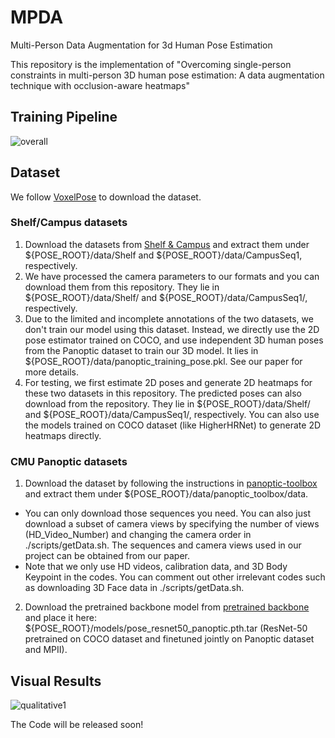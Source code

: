 # MPDA
Multi-Person Data Augmentation for 3d Human Pose Estimation

This repository is the implementation of "Overcoming single-person constraints in multi-person 3D human pose estimation: A data augmentation technique with occlusion-aware heatmaps"

## Training Pipeline
![overall](https://github.com/hyeon0819/MPDA/assets/153258272/e933f34e-43c2-4172-b0af-db4305850e50)


## Dataset
We follow [VoxelPose](https://github.com/microsoft/voxelpose-pytorch) to download the dataset.
### Shelf/Campus datasets
1. Download the datasets from [Shelf & Campus](http://campar.in.tum.de/Chair/MultiHumanPose) and extract them under ${POSE_ROOT}/data/Shelf and ${POSE_ROOT}/data/CampusSeq1, respectively.
2. We have processed the camera parameters to our formats and you can download them from this repository. They lie in ${POSE_ROOT}/data/Shelf/ and ${POSE_ROOT}/data/CampusSeq1/, respectively.
3. Due to the limited and incomplete annotations of the two datasets, we don't train our model using this dataset. Instead, we directly use the 2D pose estimator trained on COCO, and use independent 3D human poses from the Panoptic dataset to train our 3D model. It lies in ${POSE_ROOT}/data/panoptic_training_pose.pkl. See our paper for more details.
4. For testing, we first estimate 2D poses and generate 2D heatmaps for these two datasets in this repository. The predicted poses can also download from the repository. They lie in ${POSE_ROOT}/data/Shelf/ and ${POSE_ROOT}/data/CampusSeq1/, respectively. You can also use the models trained on COCO dataset (like HigherHRNet) to generate 2D heatmaps directly.
   
### CMU Panoptic datasets
1. Download the dataset by following the instructions in [panoptic-toolbox](https://github.com/CMU-Perceptual-Computing-Lab/panoptic-toolbox) and extract them under ${POSE_ROOT}/data/panoptic_toolbox/data.
- You can only download those sequences you need. You can also just download a subset of camera views by specifying the number of views (HD_Video_Number) and changing the camera order in ./scripts/getData.sh. The sequences and camera views used in our project can be obtained from our paper.
- Note that we only use HD videos, calibration data, and 3D Body Keypoint in the codes. You can comment out other irrelevant codes such as downloading 3D Face data in ./scripts/getData.sh.
2. Download the pretrained backbone model from [pretrained backbone](https://onedrive.live.com/?id=93774C670BD4F835!1917&resid=93774C670BD4F835!1917&authkey=!AMf08ZItxtILRuU&cid=93774c670bd4f835) and place it here: ${POSE_ROOT}/models/pose_resnet50_panoptic.pth.tar (ResNet-50 pretrained on COCO dataset and finetuned jointly on Panoptic dataset and MPII).

## Visual Results
![qualitative1](https://github.com/hyeon0819/MPDA/assets/153258272/aa497e5d-2a2e-4f20-b64e-b3e47b565b1a)


The Code will be released soon!
